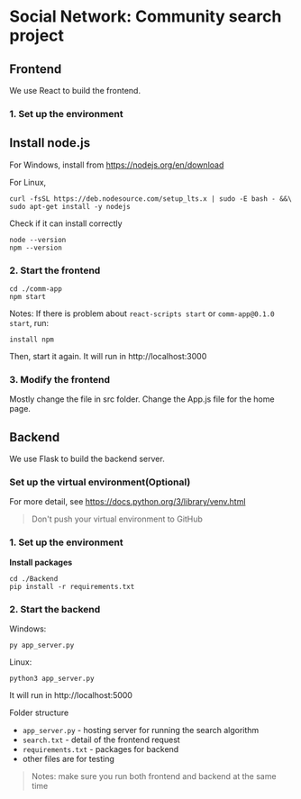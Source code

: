 # Social Network: Community search project

## Frontend
We use React to build the frontend.
### 1. Set up the environment
**Install node.js**
---
For Windows, install from https://nodejs.org/en/download

For Linux, 
```
curl -fsSL https://deb.nodesource.com/setup_lts.x | sudo -E bash - &&\
sudo apt-get install -y nodejs
```
Check if it can install correctly
```
node --version
npm --version
```
### 2. Start the frontend
```
cd ./comm-app
npm start
```
Notes: If there is problem about `react-scripts start` or `comm-app@0.1.0 start`, run:
```
install npm
```
Then, start it again. It will run in http://localhost:3000
### 3. Modify the frontend
Mostly change the file in src folder. Change the App.js file for the home page.

## Backend
We use Flask to build the backend server.
### Set up the virtual environment(Optional)
For more detail, see https://docs.python.org/3/library/venv.html
> Don't push your virtual environment to GitHub
### 1. Set up the environment
**Install packages**
```
cd ./Backend
pip install -r requirements.txt
```
### 2. Start the backend
Windows:
```
py app_server.py
```
Linux:
```
python3 app_server.py
```
It will run in http://localhost:5000

Folder structure
- `app_server.py` - hosting server for running the search algorithm
- `search.txt` - detail of the frontend request
- `requirements.txt` - packages for backend
- other files are for testing

> Notes: make sure you run both frontend and backend at the same time
